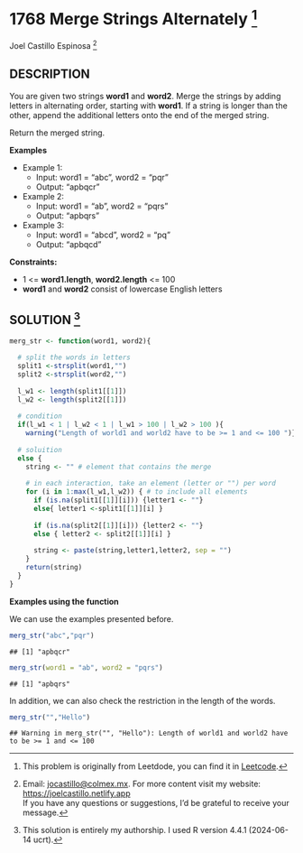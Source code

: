 
# 1768 Merge Strings Alternately [^1]

Joel Castillo Espinosa [^2]

## DESCRIPTION

You are given two strings **word1** and **word2**. Merge the strings by
adding letters in alternating order, starting with **word1**. If a
string is longer than the other, append the additional letters onto the
end of the merged string.

Return the merged string.

**Examples**

- Example 1:
  - Input: word1 = “abc”, word2 = “pqr”
  - Output: “apbqcr”
- Example 2:
  - Input: word1 = “ab”, word2 = “pqrs”
  - Output: “apbqrs”
- Example 3:
  - Input: word1 = “abcd”, word2 = “pq”
  - Output: “apbqcd”

**Constraints:**

- 1 \<= **word1.length**, **word2.length** \<= 100
- **word1** and **word2** consist of lowercase English letters

## SOLUTION [^3]

``` r
merg_str <- function(word1, word2){
  
  # split the words in letters
  split1 <-strsplit(word1,"")
  split2 <-strsplit(word2,"") 
  
  l_w1 <- length(split1[[1]])
  l_w2 <- length(split2[[1]])
  
  # condition
  if(l_w1 < 1 | l_w2 < 1 | l_w1 > 100 | l_w2 > 100 ){
    warning("Length of world1 and world2 have to be >= 1 and <= 100 ")}
  
  # soluition
  else {
    string <- "" # element that contains the merge
    
    # in each interaction, take an element (letter or "") per word 
    for (i in 1:max(l_w1,l_w2)) { # to include all elements 
      if (is.na(split1[[1]][i])) {letter1 <- ""} 
      else{ letter1 <-split1[[1]][i] }
      
      if (is.na(split2[[1]][i])) {letter2 <- ""}
      else { letter2 <- split2[[1]][i] }
      
      string <- paste(string,letter1,letter2, sep = "") 
    }
    return(string)
  }
}
```

**Examples using the function**

We can use the examples presented before.

``` r
merg_str("abc","pqr")
```

    ## [1] "apbqcr"

``` r
merg_str(word1 = "ab", word2 = "pqrs")
```

    ## [1] "apbqrs"

In addition, we can also check the restriction in the length of the
words.

``` r
merg_str("","Hello")
```

    ## Warning in merg_str("", "Hello"): Length of world1 and world2 have to be >= 1 and <= 100

[^1]: This problem is originally from Leetdode, you can find it in
    [Leetcode](https://leetcode.com/problems/merge-strings-alternately/description/?envType=study-plan-v2&envId=leetcode-75).

[^2]: Email: <jocastillo@colmex.mx>. For more content visit my website:
    <https://joelcastillo.netlify.app> <br> If you have any questions or
    suggestions, I’d be grateful to receive your message.

[^3]: This solution is entirely my authorship. I used R version 4.4.1
    (2024-06-14 ucrt).
